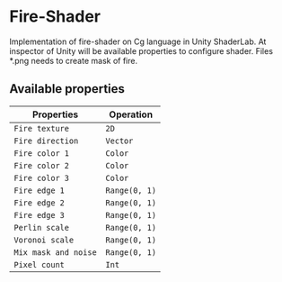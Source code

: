 # Fire-Shader
Implementation of fire-shader on Cg language in Unity ShaderLab. At inspector of Unity will be available properties to configure shader. Files *.png needs to create mask of fire.

## Available properties
| Properties               | Operation              |
| ------------------------ | ---------------------- |
| `Fire texture`           | `2D`                   |
| `Fire direction`         | `Vector`               |
| `Fire color 1`           | `Color`                |
| `Fire color 2`           | `Color`                |
| `Fire color 3`           | `Color`                |
| `Fire edge 1`            | `Range(0, 1)`          |
| `Fire edge 2`            | `Range(0, 1)`          |
| `Fire edge 3`            | `Range(0, 1)`          |
| `Perlin scale`           | `Range(0, 1)`          |
| `Voronoi scale`          | `Range(0, 1)`          |
| `Mix mask and noise`     | `Range(0, 1)`          |
| `Pixel count`            | `Int`                  |
